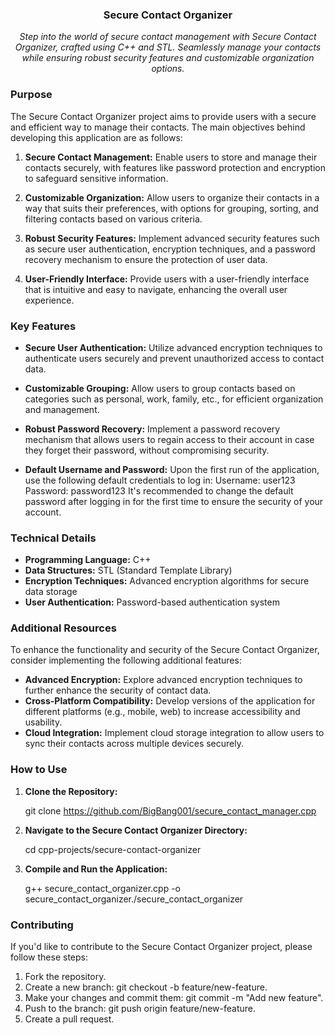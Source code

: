 <h3 align="center">Secure Contact Organizer</h3>

<p align="center">
  <em>Step into the world of secure contact management with Secure Contact Organizer, crafted using C++ and STL. Seamlessly manage your contacts while ensuring robust security features and customizable organization options.</em>
</p>

### Purpose

The Secure Contact Organizer project aims to provide users with a secure and efficient way to manage their contacts. The main objectives behind developing this application are as follows:

1. **Secure Contact Management:** Enable users to store and manage their contacts securely, with features like password protection and encryption to safeguard sensitive information.

2. **Customizable Organization:** Allow users to organize their contacts in a way that suits their preferences, with options for grouping, sorting, and filtering contacts based on various criteria.

3. **Robust Security Features:** Implement advanced security features such as secure user authentication, encryption techniques, and a password recovery mechanism to ensure the protection of user data.

4. **User-Friendly Interface:** Provide users with a user-friendly interface that is intuitive and easy to navigate, enhancing the overall user experience.

### Key Features

- **Secure User Authentication:** Utilize advanced encryption techniques to authenticate users securely and prevent unauthorized access to contact data.

- **Customizable Grouping:** Allow users to group contacts based on categories such as personal, work, family, etc., for efficient organization and management.

- **Robust Password Recovery:** Implement a password recovery mechanism that allows users to regain access to their account in case they forget their password, without compromising security.

- **Default Username and Password:** Upon the first run of the application, use the following default credentials to log in:
Username: user123
Password: password123
It's recommended to change the default password after logging in for the first time to ensure the security of your account.  

### Technical Details

- **Programming Language:** C++
- **Data Structures:** STL (Standard Template Library)
- **Encryption Techniques:** Advanced encryption algorithms for secure data storage
- **User Authentication:** Password-based authentication system

### Additional Resources

To enhance the functionality and security of the Secure Contact Organizer, consider implementing the following additional features:

- **Advanced Encryption:** Explore advanced encryption techniques to further enhance the security of contact data.
- **Cross-Platform Compatibility:** Develop versions of the application for different platforms (e.g., mobile, web) to increase accessibility and usability.
- **Cloud Integration:** Implement cloud storage integration to allow users to sync their contacts across multiple devices securely.

### How to Use

1. **Clone the Repository:**
   
   git clone https://github.com/BigBang001/secure_contact_manager.cpp
   
2. **Navigate to the Secure Contact Organizer Directory:**

   cd cpp-projects/secure-contact-organizer
   
3. **Compile and Run the Application:**

   g++ secure_contact_organizer.cpp -o secure_contact_organizer./secure_contact_organizer
   
### Contributing
If you'd like to contribute to the Secure Contact Organizer project, please follow these steps:

1. Fork the repository.
2. Create a new branch: git checkout -b feature/new-feature.
3. Make your changes and commit them: git commit -m "Add new feature".
4. Push to the branch: git push origin feature/new-feature.
5. Create a pull request.   
